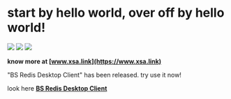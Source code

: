 # start by hello world, over off by hello world!



![](https://github-profile-summary-cards.vercel.app/api/cards/profile-details?username=fuyoo&theme=github)
![](https://github-profile-summary-cards.vercel.app/api/cards/most-commit-language?username=fuyoo&theme=github)
![](https://github-profile-summary-cards.vercel.app/api/cards/stats?username=fuyoo&theme=github)

**know more at [www.xsa.link](https://www.xsa.link)**

"BS Redis Desktop Client" has been released. try use it now! 

look here **[BS Redis Desktop Client](https://bs.echosocket.com)**
